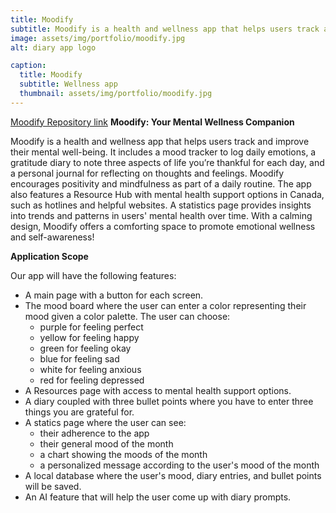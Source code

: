 ```yaml
---
title: Moodify
subtitle: Moodify is a health and wellness app that helps users track and improve their mental well-being.
image: assets/img/portfolio/moodify.jpg
alt: diary app logo

caption:
  title: Moodify
  subtitle: Wellness app
  thumbnail: assets/img/portfolio/moodify.jpg
---
```

[Moodify Repository link](https://github.com/LauraaMolinaa/Moodify)
**Moodify: Your Mental Wellness Companion**

Moodify is a health and wellness app that helps users track and improve their mental well-being. It includes a mood tracker to log daily emotions, a gratitude diary to note three aspects of life you’re thankful for each day, and a personal journal for reflecting on thoughts and feelings. Moodify encourages positivity and mindfulness as part of a daily routine. The app also features a Resource Hub with mental health support options in Canada, such as hotlines and helpful websites. A statistics page provides insights into trends and patterns in users' mental health over time. With a calming design, Moodify offers a comforting space to promote emotional wellness and self-awareness!

**Application Scope**

Our app will have the following features:

* A main page with a button for each screen. 
* The mood board where the user can enter a color representing their mood given a color palette. The user can choose:
    * purple for feeling perfect
    * yellow for feeling happy
    * green for feeling okay
    * blue for feeling sad
    * white for feeling anxious
    * red for feeling depressed
* A Resources page with access to mental health support options.
* A diary coupled with three bullet points where you have to enter three things you are grateful for.
* A statics page where the user can see:
    * their adherence to the app
    * their general mood of the month
    * a chart showing the moods of the month
    * a personalized message according to the user's mood of the month
* A local database where the user's mood, diary entries, and bullet points will be saved.
* An AI feature that will help the user come up with diary prompts.